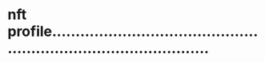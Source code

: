 # nft profile.......................................................................................
